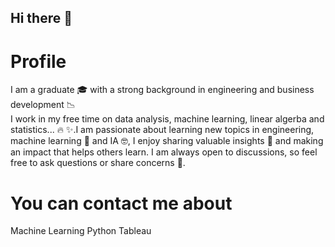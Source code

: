 ## Hi there 👋
# Profile 
I am a graduate 🎓 with a strong background in engineering and business development 📉  
I work in my free time on data analysis, machine learning, linear algerba and statistics... 🔥 
✨.I am passionate about learning new topics in engineering, machine learning 🤖 and IA 🤓, 
I enjoy sharing valuable insights 🧐 and making an impact that helps others learn. 
I am always open to discussions, so feel free to ask questions or share concerns 💬.

# You can contact me about 
Machine Learning 
Python
Tableau
